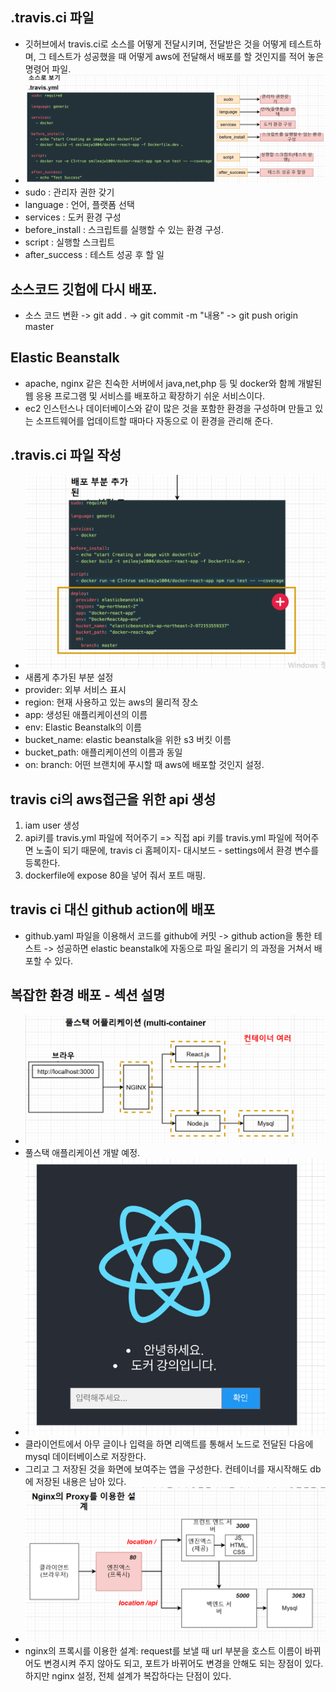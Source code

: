 ## .travis.ci 파일
- 깃허브에서 travis.ci로 소스를 어떻게 전달시키며, 전달받은 것을 어떻게 테스트하며, 그 테스트가 성공했을 때 어떻게
aws에 전달해서 배포를 할 것인지를 적어 놓은 명령어 파일.
- ![img_33.png](img_33.png)
- sudo : 관리자 권한 갖기
- language : 언어, 플랫폼 선택
- services : 도커 환경 구성
- before_install : 스크립트를 실행할 수 있는 환경 구성.
- script : 실행할 스크립트
- after_success : 테스트 성공 후 할 일

## 소스코드 깃헙에 다시 배포.
- 소스 코드 변환 -> git add . -> git commit -m "내용" -> git push origin master

## Elastic Beanstalk
- apache, nginx 같은 친숙한 서버에서 java,net,php 등 및 docker와 함께 개발된 웹 응용 프로그램 및 서비스를
배포하고 확장하기 쉬운 서비스이다.
- ec2 인스턴스나 데이터베이스와 같이 많은 것을 포함한 환경을 구성하며 만들고 있는 소프트웨어를 업데이트할 때마다 
자동으로 이 환경을 관리해 준다.

## .travis.ci 파일 작성
- ![img_34.png](img_34.png)
- 새롭게 추가된 부분 설정
- provider: 외부 서비스 표시
- region: 현재 사용하고 있는 aws의 물리적 장소
- app: 생성된 애플리케이션의 이름
- env: Elastic Beanstalk의 이름
- bucket_name: elastic beanstalk을 위한 s3 버킷 이름
- bucket_path: 애플리케이션의 이름과 동일
- on: branch: 어떤 브랜치에 푸시할 때 aws에 배포할 것인지 설정.

## travis ci의 aws접근을 위한 api 생성
1. iam user 생성
2. api키를 travis.yml 파일에 적어주기 => 직접 api 키를 travis.yml 파일에 적어주면 노출이 되기 때문에,
travis ci 홈페이지- 대시보드 - settings에서 환경 변수를 등록한다.
3. dockerfile에 expose 80을 넣어 줘서 포트 매핑.

## travis ci 대신 github action에 배포
- github.yaml 파일을 이용해서 코드를 github에 커밋 -> github action을 통한 테스트 -> 성공하면 elastic beanstalk에 자동으로 파일 올리기
의 과정을 거쳐서 배포할 수 있다.

## 복잡한 환경 배포 - 섹션 설명
- ![img_35.png](img_35.png)
- 풀스택 애플리케이션 개발 예정.
- ![img_36.png](img_36.png)
- 클라이언트에서 아무 글이나 입력을 하면 리액트를 통해서 노드로 전달된 다음에 mysql 데이터베이스로 저장한다.
- 그리고 그 저장된 것을 화면에 보여주는 앱을 구성한다. 컨테이너를 재시작해도 db에 저장된 내용은 남아 있다.
- ![img_37.png](img_37.png)
- nginx의 프록시를 이용한 설계: request를 보낼 때 url 부분을 호스트 이름이 바뀌어도 변경시켜 주지 않아도 되고, 포트가 바뀌어도 변경을 안해도 되는 장점이
있다. 하지만 nginx 설정, 전체 설계가 복잡하다는 단점이 있다.